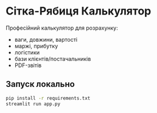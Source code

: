 # Сітка-Рябиця Калькулятор

Професійний калькулятор для розрахунку:
- ваги, довжини, вартості
- маржі, прибутку
- логістики
- бази клієнтів/постачальників
- PDF-звітів

## Запуск локально
```bash
pip install -r requirements.txt
streamlit run app.py
